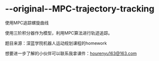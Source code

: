 # --original--MPC-trajectory-tracking
使用MPC追踪螺旋曲线

使用三阶积分器作为模型，利用MPC算法进行轨迹追踪。

题目来源：深蓝学院机器人运动规划课程的homework

想要进一步了解的小伙伴可以联系我拿课件：hourenyu163@163.com
